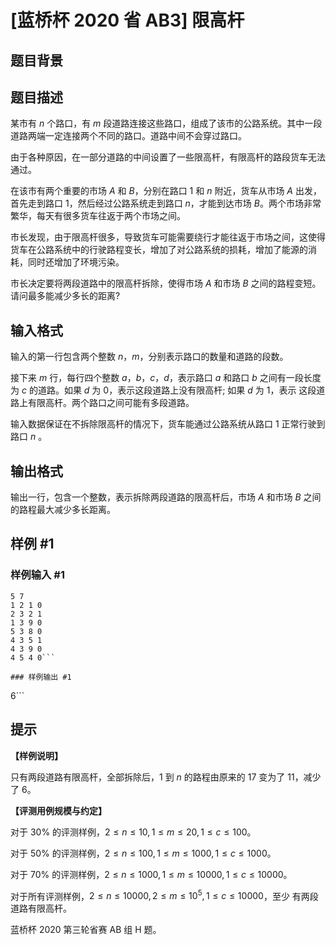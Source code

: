 # [蓝桥杯 2020 省 AB3] 限高杆

## 题目背景



## 题目描述

某市有 $n$ 个路口，有 $m$ 段道路连接这些路口，组成了该市的公路系统。其中一段道路两端一定连接两个不同的路口。道路中间不会穿过路口。

由于各种原因，在一部分道路的中间设置了一些限高杆，有限高杆的路段货车无法通过。

在该市有两个重要的市场 $A$ 和 $B$，分别在路口 $1$ 和 $n$ 附近，货车从市场 $A$ 出发，首先走到路口 $1$，然后经过公路系统走到路口 $n$，才能到达市场 $B$。两个市场非常繁华，每天有很多货车往返于两个市场之间。

市长发现，由于限高杆很多，导致货车可能需要绕行才能往返于市场之间，这使得货车在公路系统中的行驶路程变长，增加了对公路系统的损耗，增加了能源的消耗，同时还增加了环境污染。

市长决定要将两段道路中的限高杆拆除，使得市场 $A$ 和市场 $B$ 之间的路程变短。请问最多能减少多长的距离?

## 输入格式

输入的第一行包含两个整数 $n$，$m$，分别表示路口的数量和道路的段数。

接下来 $m$ 行，每行四个整数 $a$，$b$，$c$，$d$，表示路口 $a$ 和路口 $b$ 之间有一段长度为 $c$ 的道路。如果 $d$ 为 $0$，表示这段道路上没有限高杆; 如果 $d$ 为 $1$，表示 这段道路上有限高杆。两个路口之间可能有多段道路。

输入数据保证在不拆除限高杆的情况下，货车能通过公路系统从路口 $1$ 正常行驶到路口 $n$ 。

## 输出格式

输出一行，包含一个整数，表示拆除两段道路的限高杆后，市场 $A$ 和市场 $B$ 之间的路程最大减少多长距离。

## 样例 #1

### 样例输入 #1
```
5 7
1 2 1 0
2 3 2 1
1 3 9 0
5 3 8 0
4 3 5 1
4 3 9 0
4 5 4 0```

### 样例输出 #1

```
6```

## 提示

**【样例说明】**

只有两段道路有限高杆，全部拆除后，$1$ 到 $n$ 的路程由原来的 $17$ 变为了 $11$，减少了 $6$。

**【评测用例规模与约定】**

对于 $30 \%$ 的评测样例，$2 \leq n \leq 10,1 \leq m \leq 20,1 \leq c \leq 100$。

对于 $50 \%$ 的评测样例，$2 \leq n \leq 100,1 \leq m \leq 1000,1 \leq c \leq 1000$。

对于 $70 \%$ 的评测样例，$2 \leq n \leq 1000,1 \leq m \leq 10000,1 \leq c \leq 10000$。

对于所有评测样例，$2 \leq n \leq 10000,2 \leq m \leq 10^5,1 \leq c \leq 10000$，至少 有两段道路有限高杆。

蓝桥杯 2020 第三轮省赛 AB 组 H 题。

